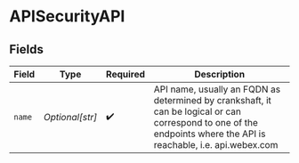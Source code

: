 # APISecurityAPI


## Fields

| Field                                                                                                                                                             | Type                                                                                                                                                              | Required                                                                                                                                                          | Description                                                                                                                                                       |
| ----------------------------------------------------------------------------------------------------------------------------------------------------------------- | ----------------------------------------------------------------------------------------------------------------------------------------------------------------- | ----------------------------------------------------------------------------------------------------------------------------------------------------------------- | ----------------------------------------------------------------------------------------------------------------------------------------------------------------- |
| `name`                                                                                                                                                            | *Optional[str]*                                                                                                                                                   | :heavy_check_mark:                                                                                                                                                | API name, usually an FQDN as determined by crankshaft, it can be logical or can correspond to one of the endpoints where the API is reachable, i.e. api.webex.com |